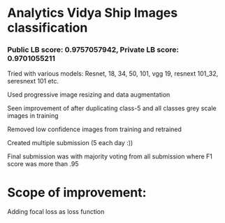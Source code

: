 # Analytics Vidya Ship Images classification

### Public LB score:  0.9757057942, Private LB score: 0.9701055211

Tried with various models:
Resnet, 18, 34, 50, 101, vgg 19, resnext 101_32, seresnext 101 etc.

Used progressive image resizing and data augmentation

Seen improvement of after duplicating class-5 and all classes grey scale images in training

Removed low confidence images from training and retrained

Created multiple submission (5 each day :))

Final submission was with majority voting from all submission where F1 score was more than .95

# Scope of improvement:
Adding focal loss as loss function
